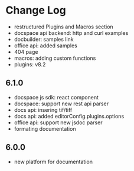# Change Log

- restructured Plugins and Macros section
- docspace api backend: http and curl examples
- docbuilder: samples link
- office api: added samples
- 404 page
- macros: adding custom functions
- plugins: v8.2

## 6.1.0
- docspace js sdk: react component
- docspace: support new rest api parser
- docs api: insering tif/tiff
- docs api: added editorConfig.plugins.options
- office api: support new jsdoc parser
- formating documentation

## 6.0.0
- new platform for documentation
